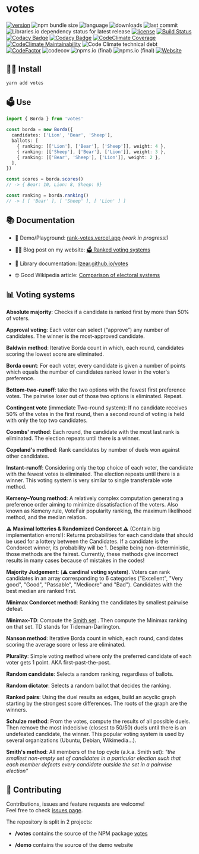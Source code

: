 # votes

[![version](https://img.shields.io/npm/v/votes)](https://www.npmjs.com/package/votes)
![npm bundle size](https://img.shields.io/bundlephobia/minzip/votes)
![language](https://img.shields.io/github/languages/top/lzear/votes)
![downloads](https://img.shields.io/npm/dm/votes)
![last commit](https://img.shields.io/github/last-commit/lzear/votes)
![Libraries.io dependency status for latest release](https://img.shields.io/librariesio/release/npm/votes)
[![license](https://img.shields.io/github/license/lzear/votes)](https://github.com/lzear/votes/blob/master/LICENSE)
[![Build Status](https://travis-ci.com/lzear/votes.svg?branch=master)](https://travis-ci.com/lzear/votes)
[![Codacy Badge](https://app.codacy.com/project/badge/Coverage/d2378c63d95f41efb79072176f015976)](https://www.codacy.com/gh/lzear/votes/dashboard?utm_source=github.com&utm_medium=referral&utm_content=lzear/votes&utm_campaign=Badge_Coverage)
[![Codacy Badge](https://api.codacy.com/project/badge/Grade/08af655918d741d1bffca7ec12ba72be)](https://app.codacy.com/gh/lzear/votes?utm_source=github.com&utm_medium=referral&utm_content=lzear/votes&utm_campaign=Badge_Grade_Settings)
[![CodeClimate Coverage](https://api.codeclimate.com/v1/badges/0a98aa30f16e04bc3eac/test_coverage)](https://codeclimate.com/github/lzear/votes/test_coverage)
[![CodeClimate Maintainability](https://api.codeclimate.com/v1/badges/0a98aa30f16e04bc3eac/maintainability)](https://codeclimate.com/github/lzear/votes/maintainability)
![Code Climate technical debt](https://img.shields.io/codeclimate/tech-debt/lzear/votes)
[![CodeFactor](https://www.codefactor.io/repository/github/lzear/votes/badge)](https://www.codefactor.io/repository/github/lzear/votes)
![codecov](https://codecov.io/gh/lzear/votes/branch/master/graph/badge.svg?token=Fd9Jk4FeBY)
![npms.io (final)](https://img.shields.io/npms-io/maintenance-score/votes)
![npms.io (final)](https://img.shields.io/npms-io/quality-score/votes)
[![Website](https://img.shields.io/website?url=https%3A%2F%2Frank-votes.vercel.app%2F)](https://rank-votes.vercel.app/)

## 🧑‍💻 Install

```sh
yarn add votes
```

## 🗳️ Use

```typescript
import { Borda } from 'votes'

const borda = new Borda({
  candidates: ['Lion', 'Bear', 'Sheep'],
  ballots: [
    { ranking: [['Lion'], ['Bear'], ['Sheep']], weight: 4 },
    { ranking: [['Sheep'], ['Bear'], ['Lion']], weight: 3 },
    { ranking: [['Bear', 'Sheep'], ['Lion']], weight: 2 },
  ],
})

const scores = borda.scores()
// -> { Bear: 10, Lion: 8, Sheep: 9}

const ranking = borda.ranking()
// -> [ [ 'Bear' ], [ 'Sheep' ], [ 'Lion' ] ]
```

## 📚 Documentation

- 🧪 Demo/Playground: [rank-votes.vercel.app](https://rank-votes.vercel.app/)
  _(work in progress!)_

- 🧑‍🏫 Blog post on my website:
  [🗳 Ranked voting systems](https://www.elzear.de/posts/2021-01-10-polls)

- 💩 Library documentation:
  [lzear.github.io/votes](https://lzear.github.io/votes/)

- 🤓 Good Wikipedia article:
  [Comparison of electoral systems](https://en.wikipedia.org/wiki/Comparison_of_electoral_systems)

## 📊 Voting systems

**Absolute majority**: Checks if a candidate is ranked first by more than 50% of
voters.

**Approval voting**: Each voter can select (“approve”) any number of candidates.
The winner is the most-approved candidate.

**Baldwin method**: Iterative Borda count in which, each round, candidates
scoring the lowest score are eliminated.

**Borda count**: For each voter, every candidate is given a number of points
which equals the number of candidates ranked lower in the voter's preference.

**Bottom-two-runoff**: take the two options with the fewest first preference
votes. The pairwise loser out of those two options is eliminated. Repeat.

**Contingent vote** (immediate Two-round system): If no candidate receives 50%
of the votes in the first round, then a second round of voting is held with only
the top two candidates.

**Coombs' method**: Each round, the candidate with the most last rank is
eliminated. The election repeats until there is a winner.

**Copeland's method**: Rank candidates by number of duels won against other
candidates.

**Instant-runoff**: Considering only the top choice of each voter, the candidate
with the fewest votes is eliminated. The election repeats until there is a
winner. This voting system is very similar to single transferable vote method.

**Kemeny–Young method**: A relatively complex computation generating a
preference order aiming to minimize dissatisfaction of the voters. Also known as
Kemeny rule, VoteFair popularity ranking, the maximum likelihood method, and the
median relation.

**⚠️ Maximal lotteries & Randomized Condorcet ⚠️** (Contain big implementation
errors!): Returns probabilities for each candidate that should be used for a
lottery between the Candidates. If a candidate is the Condorcet winner, its
probability will be 1. Despite being non-deterministic, those methods are the
fairest. Currently, these methods give incorrect results in many cases because
of mistakes in the codes!

**Majority Judgement**: (**⚠️ cardinal voting system**). Voters can rank
candidates in an array corresponding to 6 categories ("Excellent", "Very good",
"Good", "Passable", "Mediocre" and "Bad"). Candidates with the best median are
ranked first.

**Minimax Condorcet method**: Ranking the candidates by smallest pairwise
defeat.

**Minimax-TD**: Compute the [Smith set](https://en.wikipedia.org/wiki/Smith_set)
. Then compute the Minimax ranking on that set. TD stands for
Tideman-Darlington.

**Nanson method**: Iterative Borda count in which, each round, candidates
scoring the average score or less are eliminated.

**Plurality**: Simple voting method where only the preferred candidate of each
voter gets 1 point. AKA first-past-the-post.

**Random candidate**: Selects a random ranking, regardless of ballots.

**Random dictator**: Selects a random ballot that decides the ranking.

**Ranked pairs**: Using the duel results as edges, build an acyclic graph
starting by the strongest score differences. The roots of the graph are the
winners.

**Schulze method**: From the votes, compute the results of all possible duels.
Then remove the most indecisive (closest to 50/50) duels until there is an
undefeated candidate, the winner. This popular voting system is used by several
organizations (Ubuntu, Debian, Wikimedia...).

**Smith's method**: All members of the top cycle (a.k.a. Smith set): _"the
smallest non-empty set of candidates in a particular election such that each
member defeats every candidate outside the set in a pairwise election"_

## 🤝 Contributing

Contributions, issues and feature requests are welcome!<br /> Feel free to check
[issues page](https://github.com/lzear/votes/issues).

The repository is split in 2 projects:

- **/votes** contains the source of the NPM package
  [votes](https://www.npmjs.com/package/votes)

- **/demo** contains the source of the demo website
